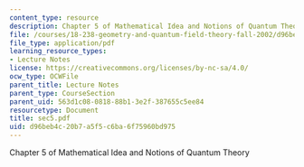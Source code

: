```yaml
---
content_type: resource
description: Chapter 5 of Mathematical Idea and Notions of Quantum Theory
file: /courses/18-238-geometry-and-quantum-field-theory-fall-2002/d96beb4c20b7a5f5c6ba6f75960bd975_sec5.pdf
file_type: application/pdf
learning_resource_types:
- Lecture Notes
license: https://creativecommons.org/licenses/by-nc-sa/4.0/
ocw_type: OCWFile
parent_title: Lecture Notes
parent_type: CourseSection
parent_uid: 563d1c08-0818-88b1-3e2f-387655c5ee84
resourcetype: Document
title: sec5.pdf
uid: d96beb4c-20b7-a5f5-c6ba-6f75960bd975
---
```

Chapter 5 of Mathematical Idea and Notions of Quantum Theory